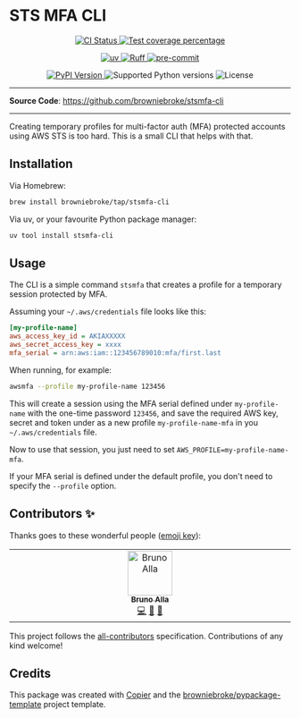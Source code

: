 # STS MFA CLI

<p align="center">
  <a href="https://github.com/browniebroke/stsmfa-cli/actions/workflows/ci.yml?query=branch%3Amain">
    <img src="https://img.shields.io/github/actions/workflow/status/browniebroke/stsmfa-cli/ci.yml?branch=main&label=CI&logo=github&style=flat-square" alt="CI Status" >
  </a>
  <a href="https://codecov.io/gh/browniebroke/stsmfa-cli">
    <img src="https://img.shields.io/codecov/c/github/browniebroke/stsmfa-cli.svg?logo=codecov&logoColor=fff&style=flat-square" alt="Test coverage percentage">
  </a>
</p>
<p align="center">
  <a href="https://github.com/astral-sh/uv">
    <img src="https://img.shields.io/endpoint?url=https://raw.githubusercontent.com/astral-sh/uv/main/assets/badge/v0.json" alt="uv">
  </a>
  <a href="https://github.com/astral-sh/ruff">
    <img src="https://img.shields.io/endpoint?url=https://raw.githubusercontent.com/astral-sh/ruff/main/assets/badge/v2.json" alt="Ruff">
  </a>
  <a href="https://github.com/pre-commit/pre-commit">
    <img src="https://img.shields.io/badge/pre--commit-enabled-brightgreen?logo=pre-commit&logoColor=white&style=flat-square" alt="pre-commit">
  </a>
</p>
<p align="center">
  <a href="https://pypi.org/project/stsmfa-cli/">
    <img src="https://img.shields.io/pypi/v/stsmfa-cli.svg?logo=python&logoColor=fff&style=flat-square" alt="PyPI Version">
  </a>
  <img src="https://img.shields.io/pypi/pyversions/stsmfa-cli.svg?style=flat-square&logo=python&amp;logoColor=fff" alt="Supported Python versions">
  <img src="https://img.shields.io/pypi/l/stsmfa-cli.svg?style=flat-square" alt="License">
</p>

---

**Source Code**: <a href="https://github.com/browniebroke/stsmfa-cli" target="_blank">https://github.com/browniebroke/stsmfa-cli </a>

---

Creating temporary profiles for multi-factor auth (MFA) protected accounts using AWS STS is too hard. This is a small CLI that helps with that.

## Installation

Via Homebrew:

```bash
brew install browniebroke/tap/stsmfa-cli
```

Via uv, or your favourite Python package manager:

```bash
uv tool install stsmfa-cli
```

## Usage

The CLI is a simple command `stsmfa` that creates a profile for a temporary session protected by MFA.

Assuming your `~/.aws/credentials` file looks like this:

```ini
[my-profile-name]
aws_access_key_id = AKIAXXXXX
aws_secret_access_key = xxxx
mfa_serial = arn:aws:iam::123456789010:mfa/first.last
```

When running, for example:

```bash
awsmfa --profile my-profile-name 123456
```

This will create a session using the MFA serial defined under `my-profile-name` with the one-time password `123456`, and save the required AWS key, secret and token under as a new profile `my-profile-name-mfa` in you `~/.aws/credentials` file.

Now to use that session, you just need to set `AWS_PROFILE=my-profile-name-mfa`.

If your MFA serial is defined under the default profile, you don't need to specify the `--profile` option.

## Contributors ✨

Thanks goes to these wonderful people ([emoji key](https://allcontributors.org/docs/en/emoji-key)):

<!-- prettier-ignore-start -->
<!-- ALL-CONTRIBUTORS-LIST:START - Do not remove or modify this section -->
<!-- prettier-ignore-start -->
<!-- markdownlint-disable -->
<table>
  <tbody>
    <tr>
      <td align="center" valign="top" width="14.28%"><a href="https://browniebroke.com/"><img src="https://avatars.githubusercontent.com/u/861044?v=4?s=80" width="80px;" alt="Bruno Alla"/><br /><sub><b>Bruno Alla</b></sub></a><br /><a href="https://github.com/browniebroke/stsmfa-cli/commits?author=browniebroke" title="Code">💻</a> <a href="#ideas-browniebroke" title="Ideas, Planning, & Feedback">🤔</a> <a href="https://github.com/browniebroke/stsmfa-cli/commits?author=browniebroke" title="Documentation">📖</a></td>
    </tr>
  </tbody>
</table>

<!-- markdownlint-restore -->
<!-- prettier-ignore-end -->

<!-- ALL-CONTRIBUTORS-LIST:END -->
<!-- prettier-ignore-end -->

This project follows the [all-contributors](https://github.com/all-contributors/all-contributors) specification. Contributions of any kind welcome!

## Credits

This package was created with
[Copier](https://copier.readthedocs.io/) and the
[browniebroke/pypackage-template](https://github.com/browniebroke/pypackage-template)
project template.
